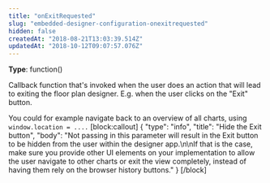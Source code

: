 ```yaml
---
title: "onExitRequested"
slug: "embedded-designer-configuration-onexitrequested"
hidden: false
createdAt: "2018-08-21T13:03:39.514Z"
updatedAt: "2018-10-12T09:07:57.076Z"
---
```

**Type**: function()

Callback function that&#39;s invoked when the user does an action that will lead to exiting the floor plan designer. E.g. when the user clicks on the &quot;Exit&quot; button. 

You could for example navigate back to an overview of all charts, using `window.location = ....`
[block:callout]
{
  &quot;type&quot;: &quot;info&quot;,
  &quot;title&quot;: &quot;Hide the Exit button&quot;,
  &quot;body&quot;: &quot;Not passing in this parameter will result in the Exit button to be hidden from the user within the designer app.\n\nIf that is the case, make sure you provide other UI elements on your implementation to allow the user navigate to other charts or exit the view completely, instead of having them rely on the browser history buttons.&quot;
}
[/block]

